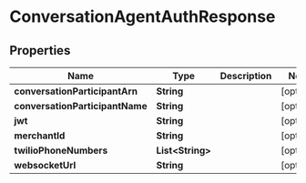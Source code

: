 

# ConversationAgentAuthResponse


## Properties

| Name | Type | Description | Notes |
|------------ | ------------- | ------------- | -------------|
|**conversationParticipantArn** | **String** |  |  [optional] |
|**conversationParticipantName** | **String** |  |  [optional] |
|**jwt** | **String** |  |  [optional] |
|**merchantId** | **String** |  |  [optional] |
|**twilioPhoneNumbers** | **List&lt;String&gt;** |  |  [optional] |
|**websocketUrl** | **String** |  |  [optional] |



